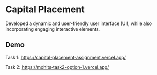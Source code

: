 
# Capital Placement

Developed a dynamic and user-friendly user interface (UI), while also incorporating engaging interactive elements.




## Demo

Task 1:
https://capital-placement-assignment.vercel.app/

Task 2: https://mohits-task2-option-1.vercel.app/

